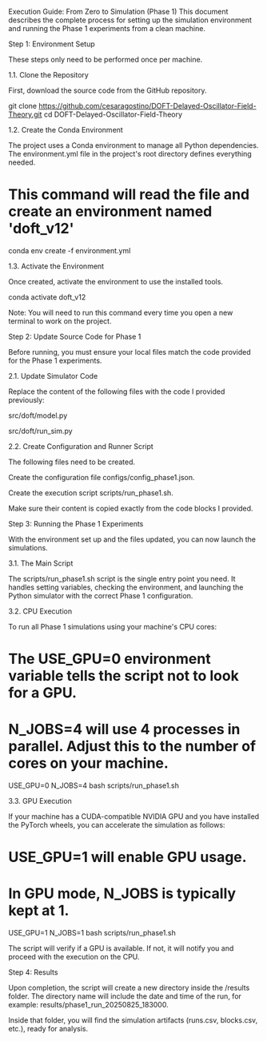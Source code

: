 Execution Guide: From Zero to Simulation (Phase 1)
This document describes the complete process for setting up the simulation environment and running the Phase 1 experiments from a clean machine.

Step 1: Environment Setup

These steps only need to be performed once per machine.

1.1. Clone the Repository

First, download the source code from the GitHub repository.

git clone https://github.com/cesaragostino/DOFT-Delayed-Oscillator-Field-Theory.git
cd DOFT-Delayed-Oscillator-Field-Theory

1.2. Create the Conda Environment

The project uses a Conda environment to manage all Python dependencies. The environment.yml file in the project's root directory defines everything needed.

# This command will read the file and create an environment named 'doft_v12'
conda env create -f environment.yml

1.3. Activate the Environment

Once created, activate the environment to use the installed tools.

conda activate doft_v12

Note: You will need to run this command every time you open a new terminal to work on the project.

Step 2: Update Source Code for Phase 1

Before running, you must ensure your local files match the code provided for the Phase 1 experiments.

2.1. Update Simulator Code

Replace the content of the following files with the code I provided previously:

src/doft/model.py

src/doft/run_sim.py

2.2. Create Configuration and Runner Script

The following files need to be created.

Create the configuration file configs/config_phase1.json.

Create the execution script scripts/run_phase1.sh.

Make sure their content is copied exactly from the code blocks I provided.

Step 3: Running the Phase 1 Experiments

With the environment set up and the files updated, you can now launch the simulations.

3.1. The Main Script

The scripts/run_phase1.sh script is the single entry point you need. It handles setting variables, checking the environment, and launching the Python simulator with the correct Phase 1 configuration.

3.2. CPU Execution

To run all Phase 1 simulations using your machine's CPU cores:

# The USE_GPU=0 environment variable tells the script not to look for a GPU.
# N_JOBS=4 will use 4 processes in parallel. Adjust this to the number of cores on your machine.
USE_GPU=0 N_JOBS=4 bash scripts/run_phase1.sh

3.3. GPU Execution

If your machine has a CUDA-compatible NVIDIA GPU and you have installed the PyTorch wheels, you can accelerate the simulation as follows:

# USE_GPU=1 will enable GPU usage.
# In GPU mode, N_JOBS is typically kept at 1.
USE_GPU=1 N_JOBS=1 bash scripts/run_phase1.sh

The script will verify if a GPU is available. If not, it will notify you and proceed with the execution on the CPU.

Step 4: Results

Upon completion, the script will create a new directory inside the /results folder. The directory name will include the date and time of the run, for example: results/phase1_run_20250825_183000.

Inside that folder, you will find the simulation artifacts (runs.csv, blocks.csv, etc.), ready for analysis.

